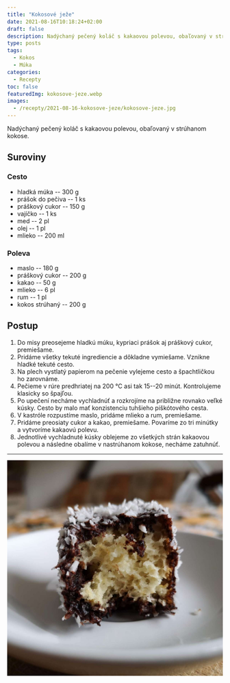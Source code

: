 ```yaml
---
title: "Kokosové ježe"
date: 2021-08-16T10:18:24+02:00
draft: false
description: Nadýchaný pečený koláč s kakaovou polevou, obaľovaný v strúhanom kokose.
type: posts
tags:
  - Kokos
  - Múka
categories:
  - Recepty
toc: false
featuredImg: kokosove-jeze.webp
images:
  - /recepty/2021-08-16-kokosove-jeze/kokosove-jeze.jpg
---
```


Nadýchaný pečený koláč s kakaovou polevou, obaľovaný v strúhanom kokose.

## Suroviny

### Cesto

- hladká múka -- 300 g
- prášok do pečiva -- 1 ks
- práškový cukor -- 150 g
- vajíčko -- 1 ks
- med -- 2 pl
- olej -- 1 pl
- mlieko -- 200 ml

### Poleva

- maslo -- 180 g
- práškový cukor -- 200 g
- kakao -- 50 g
- mlieko -- 6 pl
- rum -- 1 pl
- kokos strúhaný -- 200 g

## Postup

1. Do misy preosejeme hladkú múku, kypriaci prášok aj práškový cukor, premiešame.
2. Pridáme všetky tekuté ingrediencie a dôkladne vymiešame. Vznikne hladké tekuté cesto.
3. Na plech vystlatý papierom na pečenie vylejeme cesto a špachtličkou ho zarovnáme.
4. Pečieme v rúre predhriatej na 200 °C asi tak 15--20 minút. Kontrolujeme klasicky so špajľou.
5. Po upečení necháme vychladnúť a rozkrojíme na približne rovnako veľké kúsky. Cesto by malo mať konzistenciu tuhšieho piškótového cesta.
6. V kastróle rozpustíme maslo, pridáme mlieko a rum, premiešame.
7. Pridáme preosiaty cukor a kakao, premiešame. Povaríme zo tri minútky a vytvoríme kakaovú polevu.
8. Jednotlivé vychladnuté kúsky oblejeme zo všetkých strán kakaovou polevou a následne obalíme v nastrúhanom kokose, necháme zatuhnúť.

---

![Kokosové ježe](kokosove-jeze.jpg "Kokosový jež v reze (autor: zwieratko, 2021)")
